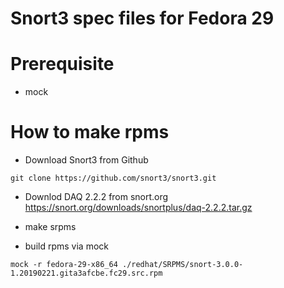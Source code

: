 # Snort3 spec files for Fedora 29

# Prerequisite

* mock

# How to make rpms

* Download Snort3 from Github

```shell
git clone https://github.com/snort3/snort3.git
```

* Downlod DAQ 2.2.2 from snort.org
https://snort.org/downloads/snortplus/daq-2.2.2.tar.gz

* make srpms
* build rpms via mock

```shell
mock -r fedora-29-x86_64 ./redhat/SRPMS/snort-3.0.0-1.20190221.gita3afcbe.fc29.src.rpm
```
